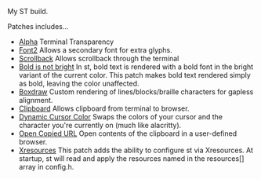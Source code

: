 My ST build.

Patches includes...
- [Alpha](https://st.suckless.org/patches/alpha/) Terminal Transparency
- [Font2](https://st.suckless.org/patches/font2/) Allows a secondary font for extra glyphs.
- [Scrollback](https://st.suckless.org/patches/scrollback/) Allows scrollback through the terminal
- [Bold is not bright](https://st.suckless.org/patches/bold-is-not-bright/) In st, bold text is rendered with a bold font in the bright variant of the current color. This patch makes bold text rendered simply as bold, leaving the color unaffected.
- [Boxdraw](https://st.suckless.org/patches/boxdraw/) Custom rendering of lines/blocks/braille characters for gapless alignment.
- [Clipboard](https://st.suckless.org/patches/clipboard/) Allows clipboard from terminal to browser.
- [Dynamic Cursor Color](https://st.suckless.org/patches/dynamic-cursor-color/) Swaps the colors of your cursor and the character you're currently on (much like alacritty).
- [Open Copied URL](https://st.suckless.org/patches/open_copied_url/) Open contents of the clipboard in a user-defined browser.
- [Xresources](https://st.suckless.org/patches/xresources/) This patch adds the ability to configure st via Xresources. At startup, st will read and apply the resources named in the resources[] array in config.h.
